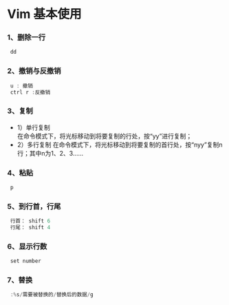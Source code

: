 # Vim 基本使用
### 1、删除一行
```java
 dd
```
### 2、撤销与反撤销
```java
 u : 撤销
 ctrl r :反撤销
```
### 3、复制
- 1）单行复制    
在命令模式下，将光标移动到将要复制的行处，按“yy”进行复制；
- 2）多行复制 在命令模式下，将光标移动到将要复制的首行处，按“nyy”复制n行；其中n为1、2、3……   
### 4、粘贴
```java
 p
```
### 5、到行首，行尾
```java
 行首： shift 6
 行尾： shift 4
```
### 6、显示行数
```java
 set number
```

### 7、替换
```java
 :%s/需要被替换的/替换后的数据/g
```
